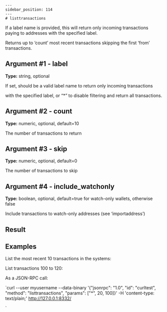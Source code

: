 
    ---
    sidebar_position: 114
    ---
    # listtransactions

If a label name is provided, this will return only incoming transactions paying to addresses with the specified label.

Returns up to ‘count’ most recent transactions skipping the first ‘from’ transactions.

## Argument #1 - label

**Type:** string, optional

If set, should be a valid label name to return only incoming transactions

with the specified label, or “\*” to disable filtering and return all transactions.

## Argument #2 - count

**Type:** numeric, optional, default=10

The number of transactions to return

## Argument #3 - skip

**Type:** numeric, optional, default=0

The number of transactions to skip

## Argument #4 - include\_watchonly

**Type:** boolean, optional, default=true for watch-only wallets, otherwise false

Include transactions to watch-only addresses (see ‘importaddress’)

## Result

## Examples

List the most recent 10 transactions in the systems:

List transactions 100 to 120:

As a JSON-RPC call:

`curl --user myusername --data-binary '{"jsonrpc": "1.0", "id": "curltest", "method": "listtransactions", "params": ["*", 20, 100]}' -H 'content-type: text/plain;' http://127.0.0.1:8332/

`